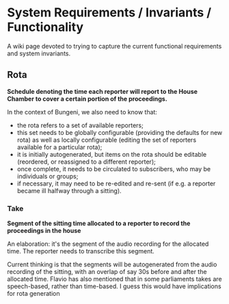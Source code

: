 # System Requirements / Invariants / Functionality #

A wiki page devoted to trying to capture the current functional requirements and system invariants.

## Rota ##

**Schedule denoting the time each reporter will report to the House
Chamber to cover a certain portion of the proceedings.**

In the context of Bungeni, we also need to know that:
  * the rota refers to a set of available reporters;
  * this set needs to be globally configurable (providing the defaults for new rota) as well as locally configurable (editing the set of reporters available for a particular rota);
  * it is initially autogenerated, but items on the rota should be editable (reordered, or reassigned to a different reporter);
  * once complete, it needs to be circulated to subscribers, who may be individuals or groups;
  * if necessary, it may need to be re-edited and re-sent (if e.g. a reporter became ill halfway through a sitting).

### Take ###

**Segment of the sitting time allocated to a reporter to record the proceedings in the house**


An elaboration: it's the segment of the audio recording for the
allocated time. The reporter needs to transcribe this segment.

Current thinking is that the segments will be autogenerated from the
audio recording of the sitting, with an overlap of say 30s before and
after the allocated time. Flavio has also mentioned that in some
parliaments takes are speech-based, rather than time-based. I guess
this would have implications for rota generation

